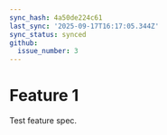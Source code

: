 ```yaml
---
sync_hash: 4a50de224c61
last_sync: '2025-09-17T16:17:05.344Z'
sync_status: synced
github:
  issue_number: 3
---
```

# Feature 1

Test feature spec.
